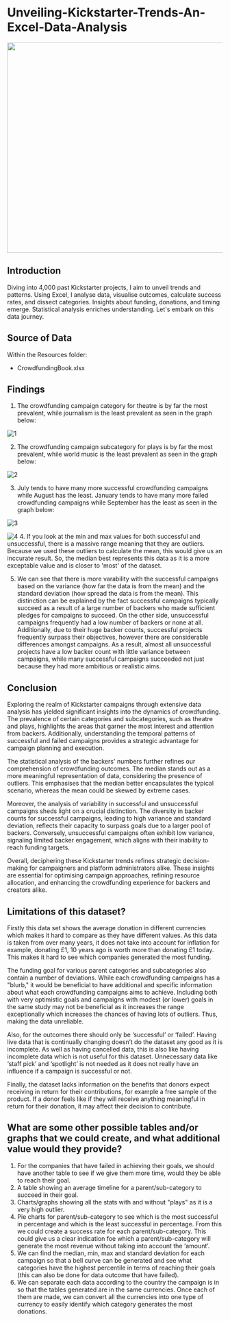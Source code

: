 # Unveiling-Kickstarter-Trends-An-Excel-Data-Analysis
<img src="images/back.JPG" width="1000" height="491">

## Introduction
Diving into 4,000 past Kickstarter projects, I aim to unveil trends and patterns. Using Excel, I analyse data, visualise outcomes, calculate success rates, and dissect categories. Insights about funding, donations, and timing emerge. Statistical analysis enriches understanding. Let's embark on this data journey.

## Source of Data
Within the Resources folder:
* CrowdfundingBook.xlsx

## Findings

1. The crowdfunding campaign category for theatre is by far the most prevalent, while journalism is the least prevalent as seen in the graph below:
   
![1](images/1.JPG)

2. The crowdfunding campaign subcategory for plays is by far the most prevalent, while world music is the least prevalent as seen in the graph below:
    
![2](images/2.JPG)

3. July tends to have many more successful crowdfunding campaigns while August has the least. January tends to have many more failed crowdfunding campaigns while September has the least as seen in the graph below:

![3](images/3.JPG)


![4](images/4.JPG)
4. If you look at the min and max values for both successful and unsuccessful, there is a massive range meaning that they are outliers. Because we used these outliers to calculate the mean, this would give us an inccurate result. So, the median best represents this data as it is a more exceptable value and is closer to 'most' of the dataset.

5. We can see that there is more varability with the successful campaigns based on the variance (how far the data is from the mean) and the standard deviation (how spread the data is from the mean). This distinction can be explained by the fact successful campaigns typically succeed as a result of a large number of backers who made sufficient pledges for campaigns to succeed. On the other side,  unsuccessful campaigns frequently had a low number of backers or none at all. Additionally, due to their huge backer counts, successful projects frequently surpass their objectives, however there are considerable differences amongst campaigns. As a result, almost all unsuccessful projects have a low backer count with little variance between campaigns, while many successful campaigns succeeded not just because they had more ambitious or realistic aims.


## Conclusion
Exploring the realm of Kickstarter campaigns through extensive data analysis has yielded significant insights into the dynamics of crowdfunding. The prevalence of certain categories and subcategories, such as theatre and plays, highlights the areas that garner the most interest and attention from backers. Additionally, understanding the temporal patterns of successful and failed campaigns provides a strategic advantage for campaign planning and execution.

The statistical analysis of the backers' numbers further refines our comprehension of crowdfunding outcomes. The median stands out as a more meaningful representation of data, considering the presence of outliers. This emphasises that the median better encapsulates the typical scenario, whereas the mean could be skewed by extreme cases.

Moreover, the analysis of variability in successful and unsuccessful campaigns sheds light on a crucial distinction. The diversity in backer counts for successful campaigns, leading to high variance and standard deviation, reflects their capacity to surpass goals due to a larger pool of backers. Conversely, unsuccessful campaigns often exhibit low variance, signaling limited backer engagement, which aligns with their inability to reach funding targets.

Overall, deciphering these Kickstarter trends refines strategic decision-making for campaigners and platform administrators alike. These insights are essential for optimising campaign approaches, refining resource allocation, and enhancing the crowdfunding experience for backers and creators alike.

## Limitations of this dataset?
Firstly this data set shows the average donation in different currencies which makes it hard to compare as they have different values. As this data is taken from over many years, it does not take into account for inflation for example, donating £1, 10 years ago is worth more than donating £1 today. This makes it hard to see which companies generated the most funding. 

The funding goal for various parent categories and subcategories also contain a number of deviations. While each crowdfunding campaigns has a "blurb," it would be beneficial to have additional and specific information about what each crowdfunding campaigns aims to achieve. Including both with very optimistic goals and campaigns with modest (or lower) goals in the same study may not be beneficial as it increases the range exceptionally which increases the chances of having lots of outliers. Thus, making the data unreliable. 

Also, for the outcomes there should only be ‘successful’ or ‘failed’. Having live data that is continually changing doesn’t do the dataset any good as it is incomplete. As well as having cancelled data, this is also like having incomplete data which is not useful for this dataset. Unnecessary data like ‘staff pick’ and ‘spotlight’ is not needed as it does not really have an influence if a campaign is successful or not. 

Finally, the dataset lacks information on the benefits that donors expect receiving in return for their contributions, for example a free sample of the product. If a donor feels like if they will receive anything meaningful in return for their donation, it may affect their decision to contribute.

## What are some other possible tables and/or graphs that we could create, and what additional value would they provide?
1. For the companies that have failed in achieving their goals, we should have another table to see if we give them more time, would they be able to reach their goal.
2. A table showing an average timeline for a parent/sub-category to succeed in their goal.
3. Charts/graphs showing all the stats with and without "plays" as it is a very high outlier.
4. Pie charts for parent/sub-category to see which is the most successful in percentage and which is the least successful in percentage. From this we could create a success rate for each parent/sub-category. This could give us a clear indication foe which a parent/sub-category will generate the most revenue without taking into account the ‘amount’.
5. We can find the median, min, max and standard deviation for each campaign so that a bell curve can be generated and see what categories have the highest percentile in terms of reaching their goals (this can also be done for data outcome that have failed).
6. We can separate each data according to the country the campaign is in so that the tables generated are in the same currencies. Once each of them are made, we can convert all the currencies into one type of currency to easily identify which category generates the most donations. 


